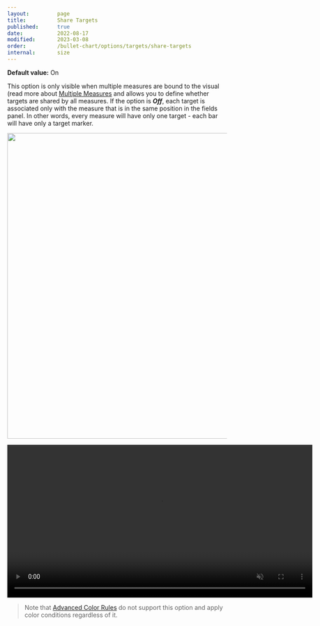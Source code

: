 ```yaml
---
layout:         page
title:          Share Targets
published:      true
date:           2022-08-17
modified:   	2023-03-08
order:          /bullet-chart/options/targets/share-targets
internal:       size
---
```

**Default value:** On

This option is only visible when multiple measures are bound to the visual (read more about [Multiple Measures](./../../features/multiple-measures.md) and allows you to define whether targets are shared by all measures. If the option is ***Off***, each target is associated only with the measure that is in the same position in the fields panel. In other words, every measure will have only one target - each bar will have only a target marker.

<img src="images/target-share-field.png" width="700">

<video src="images/target-share.mp4" width="700" autoplay loop muted></video>

> Note that [Advanced Color Rules](../../features/color-rules.md) do not support this option and apply color conditions regardless of it.
